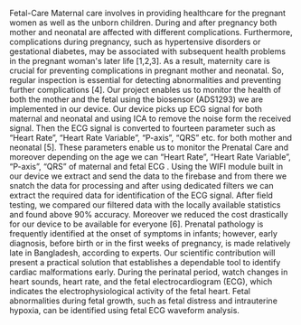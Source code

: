 Fetal-Care
Maternal care involves in providing healthcare for the pregnant women as well as the unborn children. During and 
after pregnancy both mother and neonatal are affected with different complications. Furthermore, complications 
during pregnancy, such as hypertensive disorders or gestational diabetes, may be associated with subsequent health 
problems in the pregnant woman's later life [1,2,3]. As a result, maternity care is crucial for preventing 
complications in pregnant mother and neonatal. So, regular inspection is essential for detecting abnormalities and 
preventing further complications [4]. 
Our project enables us to monitor the health of both the mother and the fetal using the biosensor (ADS1293) we 
are implemented in our device. Our device picks up ECG signal for both maternal and neonatal and using ICA to 
remove the noise form the received signal. Then the ECG signal is converted to fourteen parameter such as 
“Heart Rate”, “Heart Rate Variable”, “P-axis”, “QRS” etc. for both mother and neonatal [5]. These parameters 
enable us to monitor the Prenatal Care and moreover depending on the age we can “Heart Rate”, “Heart Rate 
Variable”, “P-axis”, “QRS” of maternal and fetal ECG . Using the WIFI module built in our device we extract 
and send the data to the firebase and from there we snatch the data for processing and after using dedicated 
filters we can extract the required data for identification of the ECG signal. After field testing, we compared our 
filtered data with the locally available statistics and found above 90% accuracy. Moreover we reduced the cost 
drastically for our device to be available for everyone [6].
Prenatal pathology is frequently identified at the onset of symptoms in infants; however, early diagnosis, before 
birth or in the first weeks of pregnancy, is made relatively late in Bangladesh, according to experts. Our scientific 
contribution will present a practical solution that establishes a dependable tool to identify cardiac malformations 
early. During the perinatal period, watch changes in heart sounds, heart rate, and the fetal electrocardiogram 
(ECG), which indicates the electrophysiological activity of the fetal heart. Fetal abnormalities during fetal growth, 
such as fetal distress and intrauterine hypoxia, can be identified using fetal ECG waveform analysis.
